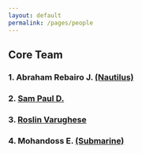 ```yaml
---
layout: default
permalink: /pages/people
---
```


## Core Team 
### 1. Abraham Rebairo J. [(Nautilus)](/pages/nautilus)
### 2. [Sam Paul D.](/pages/sam)
### 3. [Roslin Varughese](/pages/rose) 
### 4. Mohandoss E. [(Submarine)](/pages/submarine)
